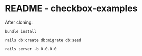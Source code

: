 # README - checkbox-examples

After cloning:

`bundle install`

`rails db:create db:migrate db:seed` 

`rails server -b 0.0.0.0`
